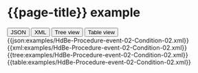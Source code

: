 # {{page-title}} example

<div>
  <div class="tab">
     <button class="tablinks active" onclick="openTab(event, 'JSON')">JSON</button>
     <button class="tablinks" onclick="openTab(event, 'XML')">XML</button>
     <button class="tablinks" onclick="openTab(event, 'Tree view')">Tree view</button>
     <button class="tablinks" onclick="openTab(event, 'Table view')">Table view</button>   
  </div>

  <div id="JSON" class="tabcontent" style="display:block">
      {{json:examples/HdBe-Procedure-event-02-Condition-02.xml}}
  </div>
  <div id="XML" class="tabcontent">
      {{xml:examples/HdBe-Procedure-event-02-Condition-02.xml}}
  </div>
  <div id="Tree view" class="tabcontent">
      {{tree:examples/HdBe-Procedure-event-02-Condition-02.xml}}
  </div>
  <div id="Table view" class="tabcontent">
      {{table:examples/HdBe-Procedure-event-02-Condition-02.xml}}
  </div>

</div>